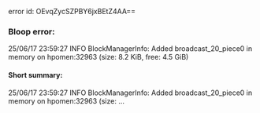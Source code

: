 error id: OEvqZycSZPBY6jxBEtZ4AA==
### Bloop error:

25/06/17 23:59:27 INFO BlockManagerInfo: Added broadcast_20_piece0 in memory on hpomen:32963 (size: 8.2 KiB, free: 4.5 GiB)
#### Short summary: 

25/06/17 23:59:27 INFO BlockManagerInfo: Added broadcast_20_piece0 in memory on hpomen:32963 (size: ...